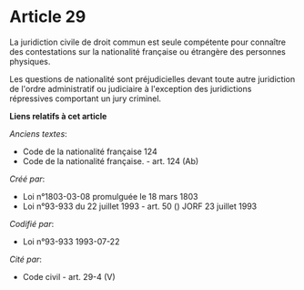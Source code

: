 # Article 29

La juridiction civile de droit commun est seule compétente pour connaître des contestations sur la nationalité française ou
étrangère des personnes physiques.

Les questions de nationalité sont préjudicielles devant toute autre juridiction de l'ordre administratif ou judiciaire à
l'exception des juridictions répressives comportant un jury criminel.

**Liens relatifs à cet article**

_Anciens textes_:

  - Code de la nationalité française 124
  - Code de la nationalité française. - art. 124 (Ab)

_Créé par_:

  - Loi n°1803-03-08 promulguée le 18 mars 1803
  - Loi n°93-933 du 22 juillet 1993 - art. 50 () JORF 23 juillet 1993

_Codifié par_:

  - Loi n°93-933 1993-07-22

_Cité par_:

  - Code civil - art. 29-4 (V)

